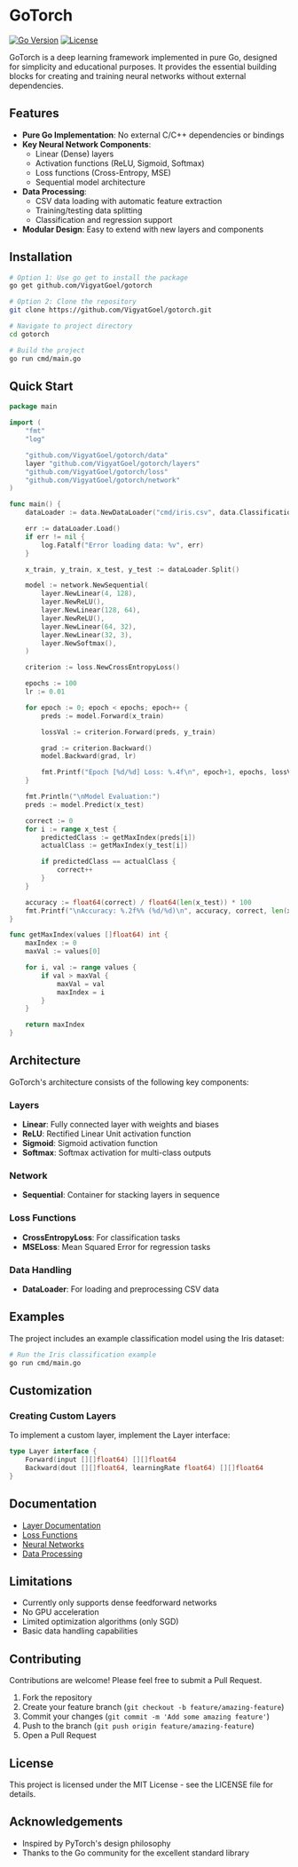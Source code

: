 # GoTorch

[![Go Version](https://img.shields.io/badge/Go-1.24-blue.svg)](https://go.dev/)
[![License](https://img.shields.io/badge/license-MIT-green.svg)](LICENSE)

GoTorch is a deep learning framework implemented in pure Go, designed for simplicity and educational purposes. It provides the essential building blocks for creating and training neural networks without external dependencies.

## Features

- **Pure Go Implementation**: No external C/C++ dependencies or bindings
- **Key Neural Network Components**:
  - Linear (Dense) layers
  - Activation functions (ReLU, Sigmoid, Softmax)
  - Loss functions (Cross-Entropy, MSE)
  - Sequential model architecture
- **Data Processing**:
  - CSV data loading with automatic feature extraction
  - Training/testing data splitting
  - Classification and regression support
- **Modular Design**: Easy to extend with new layers and components

## Installation

```bash
# Option 1: Use go get to install the package
go get github.com/VigyatGoel/gotorch

# Option 2: Clone the repository
git clone https://github.com/VigyatGoel/gotorch.git

# Navigate to project directory
cd gotorch

# Build the project
go run cmd/main.go
```

## Quick Start

```go
package main

import (
	"fmt"
	"log"

	"github.com/VigyatGoel/gotorch/data"
	layer "github.com/VigyatGoel/gotorch/layers"
	"github.com/VigyatGoel/gotorch/loss"
	"github.com/VigyatGoel/gotorch/network"
)

func main() {
	dataLoader := data.NewDataLoader("cmd/iris.csv", data.Classification)

	err := dataLoader.Load()
	if err != nil {
		log.Fatalf("Error loading data: %v", err)
	}

	x_train, y_train, x_test, y_test := dataLoader.Split()

	model := network.NewSequential(
		layer.NewLinear(4, 128),
		layer.NewReLU(),
		layer.NewLinear(128, 64),
		layer.NewReLU(),
		layer.NewLinear(64, 32),
		layer.NewLinear(32, 3),
		layer.NewSoftmax(),
	)

	criterion := loss.NewCrossEntropyLoss()

	epochs := 100
	lr := 0.01

	for epoch := 0; epoch < epochs; epoch++ {
		preds := model.Forward(x_train)

		lossVal := criterion.Forward(preds, y_train)

		grad := criterion.Backward()
		model.Backward(grad, lr)

		fmt.Printf("Epoch [%d/%d] Loss: %.4f\n", epoch+1, epochs, lossVal)
	}

	fmt.Println("\nModel Evaluation:")
	preds := model.Predict(x_test)

	correct := 0
	for i := range x_test {
		predictedClass := getMaxIndex(preds[i])
		actualClass := getMaxIndex(y_test[i])

		if predictedClass == actualClass {
			correct++
		}
	}

	accuracy := float64(correct) / float64(len(x_test)) * 100
	fmt.Printf("\nAccuracy: %.2f%% (%d/%d)\n", accuracy, correct, len(x_test))
}

func getMaxIndex(values []float64) int {
	maxIndex := 0
	maxVal := values[0]

	for i, val := range values {
		if val > maxVal {
			maxVal = val
			maxIndex = i
		}
	}

	return maxIndex
}
```

## Architecture

GoTorch's architecture consists of the following key components:

### Layers

- **Linear**: Fully connected layer with weights and biases
- **ReLU**: Rectified Linear Unit activation function
- **Sigmoid**: Sigmoid activation function
- **Softmax**: Softmax activation for multi-class outputs

### Network

- **Sequential**: Container for stacking layers in sequence

### Loss Functions

- **CrossEntropyLoss**: For classification tasks
- **MSELoss**: Mean Squared Error for regression tasks

### Data Handling

- **DataLoader**: For loading and preprocessing CSV data

## Examples

The project includes an example classification model using the Iris dataset:

```bash
# Run the Iris classification example
go run cmd/main.go
```

## Customization

### Creating Custom Layers

To implement a custom layer, implement the Layer interface:

```go
type Layer interface {
    Forward(input [][]float64) [][]float64
    Backward(dout [][]float64, learningRate float64) [][]float64
}
```

## Documentation

- [Layer Documentation](layers/)
- [Loss Functions](loss/)
- [Neural Networks](network/)
- [Data Processing](data/)

## Limitations

- Currently only supports dense feedforward networks
- No GPU acceleration
- Limited optimization algorithms (only SGD)
- Basic data handling capabilities

## Contributing

Contributions are welcome! Please feel free to submit a Pull Request.

1. Fork the repository
2. Create your feature branch (`git checkout -b feature/amazing-feature`)
3. Commit your changes (`git commit -m 'Add some amazing feature'`)
4. Push to the branch (`git push origin feature/amazing-feature`)
5. Open a Pull Request

## License

This project is licensed under the MIT License - see the LICENSE file for details.

## Acknowledgements

- Inspired by PyTorch's design philosophy
- Thanks to the Go community for the excellent standard library
